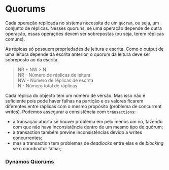 # Quorums

Cada operação replicada no sistema necessita de um `quorum`, ou seja, um conjunto de réplicas. Nesses quoruns, se uma operação depende de outra operação, essas operações devem ser sobrepostas (ou seja, terem réplicas comuns). 

As répicas só possuem propriedades de leitura e escrita. Como o output de uma leitura depende da escrita anterior, o quorum da leitura deve ser sobreposto ao da escrita.

> NR + NW > N <br>
> NR - Número de réplicas de leitura <br>
> NW - Número de réplicas de escrita <br>
> N - Número total de ráplicas <br>

Cada réplica do objecto tem um número de versão. Mas isso não é suficiente pois pode haver falhas na partição e os valores ficarem diferentes entre ráplicas com o mesmo propósito (problema de concurrent writes). Podemos assegurar a consistência com `transactions`:
- a transação aborta se houver problema em pelo menos um nó, fazendo com que não hava inconsistência dentro de um mesmo tipo de quórum;
- a transaction também previne inconsistências devido a writes concurrentes;
- mas a transaction tem problemas de *deadlocks* entre elas e de *blocking* se o coordinator falhar;

### Dynamos Quorums


